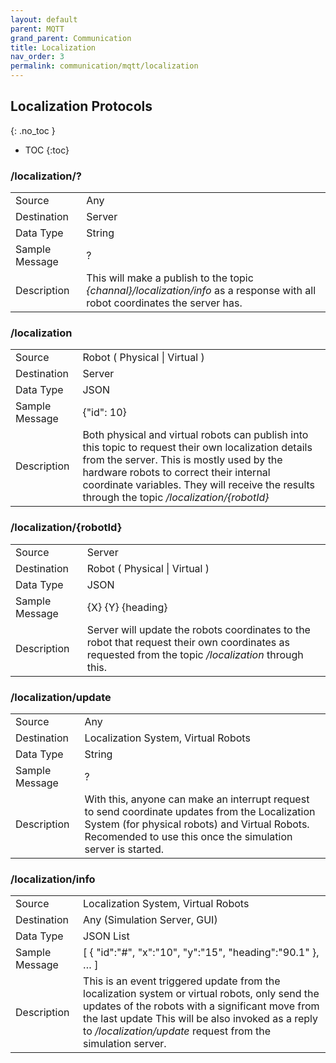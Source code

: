 ```yaml
---
layout: default
parent: MQTT
grand_parent: Communication
title: Localization
nav_order: 3
permalink: communication/mqtt/localization
---
```


## Localization Protocols
{: .no_toc }

- TOC
{:toc}

###  /localization/?

<table>
    <tr><td>Source</td><td>Any</td></tr>
    <tr><td>Destination</td><td>Server</td></tr>
    <tr><td>Data Type</td><td>String</td></tr>
    <tr><td>Sample Message</td><td>
        ?
    </td></tr>
    <tr><td>Description</td><td>
        This will make a publish to the topic <i>{channal}/localization/info</i> as a response
        with all robot coordinates the server has.
    </td></tr>
</table>

### /localization

<table>
    <tr><td>Source</td><td>Robot ( Physical | Virtual )</td></tr>
    <tr><td>Destination</td><td>Server</td></tr>
    <tr><td>Data Type</td><td>JSON</td></tr>
    <tr><td>Sample Message</td><td>
        {"id": 10}
    </td></tr>
    <tr><td>Description</td><td>
        Both physical and virtual robots can publish into this topic to request their own localization details
        from the server. This is mostly used by the hardware robots to correct their internal coordinate variables.
        They will receive the results through the topic <i>/localization/{robotId}</i>
    </td></tr>
</table>

### /localization/{robotId}

<table>
    <tr><td>Source</td><td>Server</td></tr>
    <tr><td>Destination</td><td>Robot ( Physical | Virtual ) </td></tr>
    <tr><td>Data Type</td><td>JSON</td></tr>
    <tr><td>Sample Message</td><td>
        {X} {Y} {heading}
    </td></tr>
    <tr><td>Description</td><td>
        Server will update the robots coordinates to the robot that request their own coordinates
        as requested from the topic <i>/localization</i> through this.
    </td></tr>
</table>

###  /localization/update

<table>
    <tr><td>Source</td><td>Any</td></tr>
    <tr><td>Destination</td><td>Localization System, Virtual Robots
    </td></tr>
    <tr><td>Data Type</td><td>String</td></tr>
    <tr><td>Sample Message</td><td>
        ?
    </td></tr>
    <tr><td>Description</td><td>
        With this, anyone can make an interrupt request to send coordinate updates from the
        Localization System (for physical robots) and Virtual Robots. Recomended to use this once the
        simulation server is started.
    </td></tr>
</table>

###  /localization/info

<table>
    <tr><td>Source</td><td>Localization System, Virtual Robots
    </td></tr>
    <tr><td>Destination</td><td>Any (Simulation Server, GUI)</td></tr>
    <tr><td>Data Type</td><td>JSON List</td></tr>
    <tr><td>Sample Message</td><td>
        [
        {
            "id":"#",
            "x":"10",
            "y":"15",
            "heading":"90.1"
        },
        …
        ]
    </td></tr>
    <tr><td>Description</td><td>
        This is an event triggered update from the localization system or virtual robots,
        only send the updates of the robots with a significant move from the last update
        This will be also invoked as a reply to <i>/localization/update</i> request from the simulation server.
    </td></tr>
</table>
